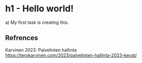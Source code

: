 # h1 - Hello world!

a) My first task is creating this.

## Refrences

Karvinen 2023: Palvelinten hallinta https://terokarvinen.com/2023/palvelinten-hallinta-2023-kevat/
